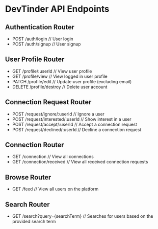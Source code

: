 # DevTinder API Endpoints

## Authentication Router
- POST  /auth/login // User login
- POST  /auth/signup // User signup

## User Profile Router
- GET /profile/:userId // View user profile
- GET /profile/view // View logged in user profile
- PATCH /profile/edit // Update user profile (excluding email)
- DELETE /profile/destroy // Delete user account

## Connection Request Router
- POST /request/ignore/:userId  // Ignore a user
- POST /request/interested/:userId  // Show interest in a user
- POST /request/accept/:userId // Accept a connection request
- POST /request/declined/:userId // Decline a connection request

## Connection Router
- GET /connection // View all connections
- GET /connection/received // View all received connection requests

## Browse Router
- GET /feed // View all users on the platform

## Search Router
- GET /search?query={searchTerm} // Searches for users based on the provided search term
